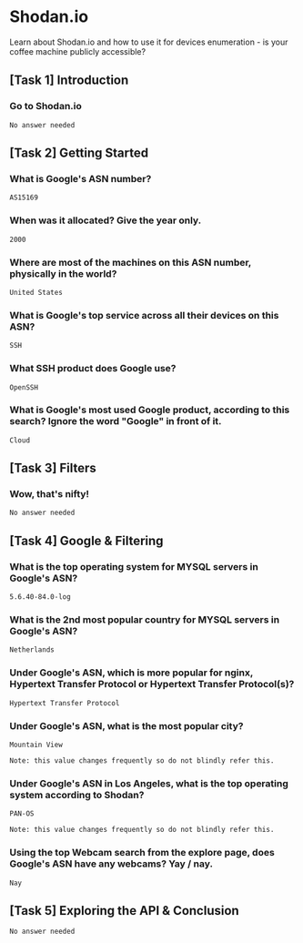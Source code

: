 # Shodan.io
Learn about Shodan.io and how to use it for devices enumeration - is your coffee machine publicly accessible?

## [Task 1] Introduction

### Go to Shodan.io
```
No answer needed
```

## [Task 2] Getting Started

### What is Google's ASN number?
```
AS15169
```

### When was it allocated? Give the year only.
```
2000
```

### Where are most of the machines on this ASN number, physically in the world?
```
United States
```

### What is Google's top service across all their devices on this ASN?
```
SSH
```

### What SSH product does Google use?
```
OpenSSH
```

### What is Google's most used Google product, according to this search? Ignore the word "Google" in front of it.
```
Cloud
```

## [Task 3] Filters

### Wow, that's nifty!
```
No answer needed
```

## [Task 4] Google & Filtering

### What is the top operating system for MYSQL servers in Google's ASN?
```
5.6.40-84.0-log
```

### What is the 2nd most popular country for MYSQL servers in Google's ASN?
```
Netherlands
```

### Under Google's ASN, which is more popular for nginx, Hypertext Transfer Protocol or Hypertext Transfer Protocol(s)?
```
Hypertext Transfer Protocol
```

### Under Google's ASN, what is the most popular city?
```
Mountain View

Note: this value changes frequently so do not blindly refer this.
```

### Under Google's ASN in Los Angeles, what is the top operating system according to Shodan?
```
PAN-OS

Note: this value changes frequently so do not blindly refer this.
```

### Using the top Webcam search from the explore page, does Google's ASN have any webcams? Yay / nay.
```
Nay
```

## [Task 5] Exploring the API & Conclusion
```
No answer needed
```






